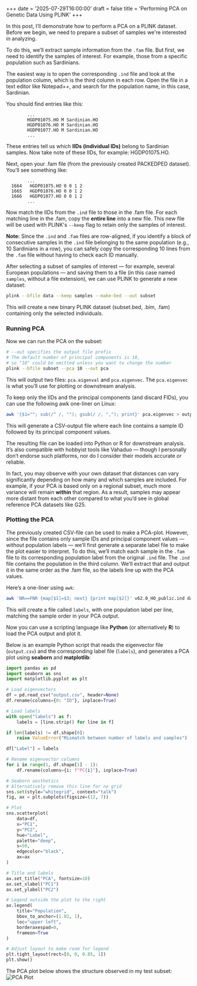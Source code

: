 +++
date = '2025-07-29T16:00:00'
draft = false
title = 'Performing PCA on Genetic Data Using PLINK'
+++

In this post, I’ll demonstrate how to perform a PCA on a PLINK dataset.
Before we begin, we need to prepare a subset of samples we're interested in analyzing.

To do this, we’ll extract sample information from the `.fam` file.
But first, we need to identify the samples of interest. For example, those from a specific population such as Sardinians.

The easiest way is to open the corresponding `.ind` file and look at the population column, which is the third column in each row. Open the file in a text editor like Notepad++, and search for the population name, in this case, Sardinian.

You should find entries like this:
``` Text
        ...
        HGDP01075.HO M Sardinian.HO
        HGDP01076.HO M Sardinian.HO
        HGDP01077.HO M Sardinian.HO
        ...
```
These entries tell us which **IIDs (individual IDs)** belong to Sardinian samples.
Now take note of these IIDs, for example: HGDP01075.HO.

Next, open your .fam file (from the previously created PACKEDPED dataset). You’ll see something like:
``` Text
        ...
  1664   HGDP01075.HO 0 0 1 2
  1665   HGDP01076.HO 0 0 1 2
  1666   HGDP01077.HO 0 0 1 2
        ...
```
Now match the IIDs from the `.ind` file to those in the .fam file. For each matching line in the .fam, copy the **entire line** into a new file. This new file will be used with PLINK's `--keep` flag to retain only the samples of interest.  

**Note:** Since the `.ind` and `.fam` files are row-aligned, if you identify a block of consecutive samples in the `.ind` file belonging to the same population (e.g., 10 Sardinians in a row), you can safely copy the corresponding 10 lines from the `.fam` file without having to check each ID manually.

After selecting a subset of samples of interest — for example, several European populations — and saving them to a file (in this case named `samples`, without a file extension), we can use PLINK to generate a new dataset:
``` bash
plink --bfile data --keep samples --make-bed --out subset
```
This will create a new binary PLINK dataset (subset.bed, .bim, .fam) containing only the selected individuals.

### Running PCA
Now we can run the PCA on the subset:
```bash
# --out specifies the output file prefix
# The default number of principal components is 10,
# so "10" could be omitted unless you want to change the number
plink --bfile subset --pca 10 --out pca
```
This will output two files: `pca.eigenval` and `pca.eigenvec`. The `pca.eigenvec` is what you’ll use for plotting or downstream analysis.

To keep only the IIDs and the principal components (and discard FIDs), you can use the following awk one-liner on Linux:
``` bash
awk '{$1=""; sub(/^ /, ""); gsub(/ /, ","); print}' pca.eigenvec > output.csv
```
This will generate a CSV-output file where each line contains a sample ID followed by its principal component values.

The resulting file can be loaded into Python or R for downstream analysis. It’s also compatible with hobbyist tools like Vahaduo — though I personally don’t endorse such platforms, nor do I consider their models accurate or reliable.

In fact, you may observe with your own dataset that distances can vary significantly depending on how many and which samples are included. For example, if your PCA is based only on a regional subset, much more variance will remain **within** that region. As a result, samples may appear more distant from each other compared to what you’d see in global reference PCA datasets like G25. 

### Plotting the PCA
The previously created CSV-file can be used to make a PCA-plot. However, since the file contains only sample IDs and principal component values — without population labels — we’ll first generate a separate label file to make the plot easier to interpret. To do this, we’ll match each sample in the `.fam` file to its corresponding population label from the original `.ind` file. The `.ind` file contains the population in the third column. We’ll extract that and output it in the same order as the .fam file, so the labels line up with the PCA values.

Here’s a one-liner using `awk`:
``` bash
awk 'NR==FNR {map[$1]=$3; next} {print map[$2]}' v62.0_HO_public.ind data.fam > labels
```
This will create a file called `labels`, with one population label per line, matching the sample order in your PCA output.

Now you can use a scripting language like **Python** (or alternatively **R**) to load the PCA output and plot it.

Below is an example Python script that reads the eigenvector file (`output.csv`) and the corresponding label file (`labels`), and generates a PCA plot using **seaborn** and **matplotlib**:
``` Python
import pandas as pd
import seaborn as sns
import matplotlib.pyplot as plt

# Load eigenvectors
df = pd.read_csv("output.csv", header=None)
df.rename(columns={0: "ID"}, inplace=True)

# Load labels
with open("labels") as f:
    labels = [line.strip() for line in f]

if len(labels) != df.shape[0]:
    raise ValueError("Mismatch between number of labels and samples")

df["Label"] = labels

# Rename eigenvector columns
for i in range(1, df.shape[1] - 1):
    df.rename(columns={i: f"PC{i}"}, inplace=True)

# Seaborn aesthetics
# Alternatively remove this line for no grid
sns.set(style="whitegrid", context="talk")
fig, ax = plt.subplots(figsize=(12, 7))

# Plot
sns.scatterplot(
    data=df,
    x="PC1",
    y="PC2",
    hue="Label",
    palette="deep",
    s=50,
    edgecolor="black",
    ax=ax
)

# Title and labels
ax.set_title("PCA", fontsize=18)
ax.set_xlabel("PC1")
ax.set_ylabel("PC2")

# Legend outside the plot to the right
ax.legend(
    title="Population",
    bbox_to_anchor=(1.02, 1),
    loc="upper left",
    borderaxespad=0,
    frameon=True
)

# Adjust layout to make room for legend
plt.tight_layout(rect=[0, 0, 0.85, 1])
plt.show()
```

The PCA plot below shows the structure observed in my test subset:
![PCA Plot](/popgen-blog/images/Figure_1.png)
